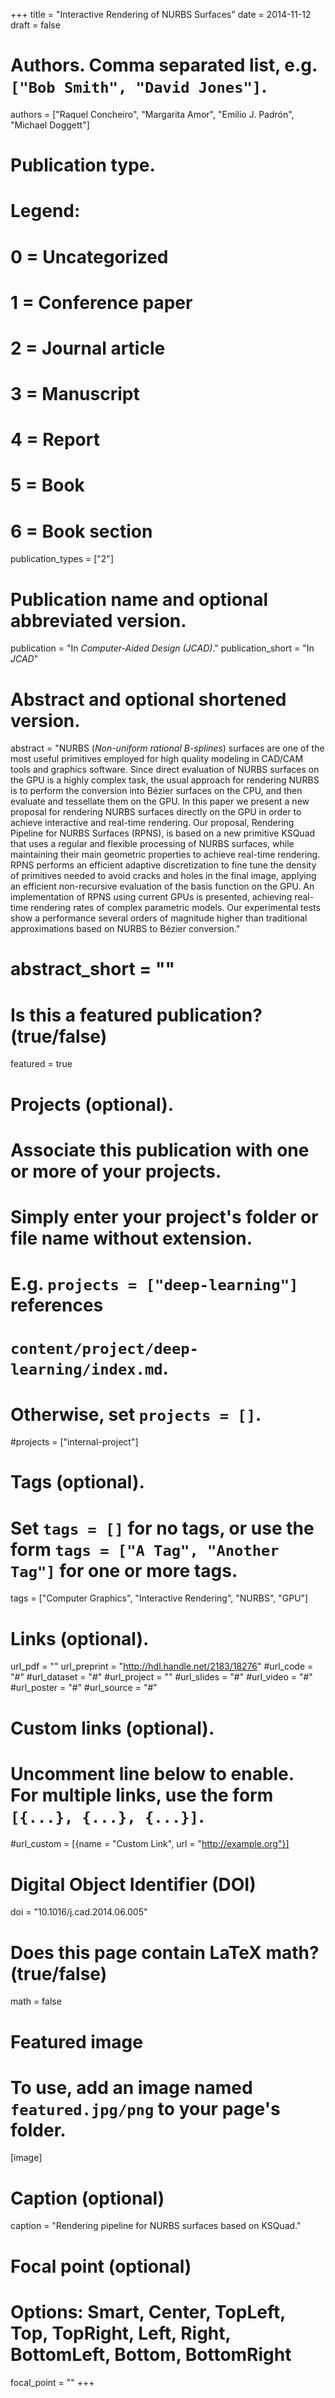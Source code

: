 +++
title = "Interactive Rendering of NURBS Surfaces"
date = 2014-11-12
draft = false

# Authors. Comma separated list, e.g. `["Bob Smith", "David Jones"]`.
authors = ["Raquel Concheiro", "Margarita Amor", "Emilio J. Padrón", "Michael Doggett"]

# Publication type.
# Legend:
# 0 = Uncategorized
# 1 = Conference paper
# 2 = Journal article
# 3 = Manuscript
# 4 = Report
# 5 = Book
# 6 = Book section
publication_types = ["2"]

# Publication name and optional abbreviated version.
publication = "In *Computer-Aided Design (JCAD)*."
publication_short = "In *JCAD*"

# Abstract and optional shortened version.
abstract = "NURBS (*Non-uniform rational B-splines*) surfaces are one of the most useful primitives employed for high quality modeling in CAD/CAM tools and graphics software. Since direct evaluation of NURBS surfaces on the GPU is a highly complex task, the usual approach for rendering NURBS is to perform the conversion into Bézier surfaces on the CPU, and then evaluate and tessellate them on the GPU. In this paper we present a new proposal for rendering NURBS surfaces directly on the GPU in order to achieve interactive and real-time rendering. Our proposal, Rendering Pipeline for NURBS Surfaces (RPNS), is based on a new primitive KSQuad that uses a regular and flexible processing of NURBS surfaces, while maintaining their main geometric properties to achieve real-time rendering. RPNS performs an efficient adaptive discretization to fine tune the density of primitives needed to avoid cracks and holes in the final image, applying an efficient non-recursive evaluation of the basis function on the GPU. An implementation of RPNS using current GPUs is presented, achieving real-time rendering rates of complex parametric models. Our experimental tests show a performance several orders of magnitude higher than traditional approximations based on NURBS to Bézier conversion."
# abstract_short = ""

# Is this a featured publication? (true/false)
featured = true

# Projects (optional).
#   Associate this publication with one or more of your projects.
#   Simply enter your project's folder or file name without extension.
#   E.g. `projects = ["deep-learning"]` references 
#   `content/project/deep-learning/index.md`.
#   Otherwise, set `projects = []`.
#projects = ["internal-project"]

# Tags (optional).
#   Set `tags = []` for no tags, or use the form `tags = ["A Tag", "Another Tag"]` for one or more tags.
tags = ["Computer Graphics", "Interactive Rendering", "NURBS", "GPU"]

# Links (optional).
url_pdf = ""
url_preprint = "http://hdl.handle.net/2183/18276"
#url_code = "#"
#url_dataset = "#"
#url_project = ""
#url_slides = "#"
#url_video = "#"
#url_poster = "#"
#url_source = "#"

# Custom links (optional).
#   Uncomment line below to enable. For multiple links, use the form `[{...}, {...}, {...}]`.
#url_custom = [{name = "Custom Link", url = "http://example.org"}]

# Digital Object Identifier (DOI)
doi = "10.1016/j.cad.2014.06.005"

# Does this page contain LaTeX math? (true/false)
math = false

# Featured image
# To use, add an image named `featured.jpg/png` to your page's folder. 
[image]
  # Caption (optional)
  caption = "Rendering pipeline for NURBS surfaces based on KSQuad."

  # Focal point (optional)
  # Options: Smart, Center, TopLeft, Top, TopRight, Left, Right, BottomLeft, Bottom, BottomRight
  focal_point = ""
+++


